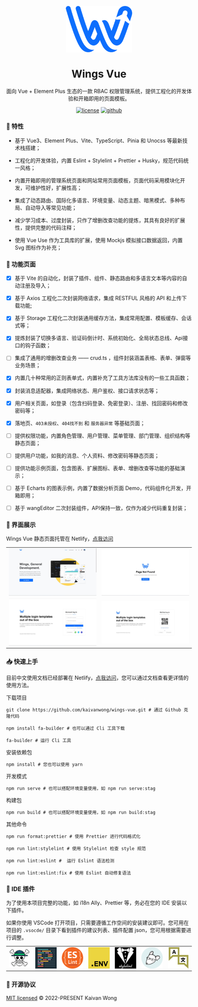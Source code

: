 <div align="center">
  <a href="https://github.com/kaivanwong/wings-vue" target="_blank">
    <img width="180" src="./src/assets/logo.svg"/>
  </a>
</div>

<div align="center">
  <h1>Wings Vue</h1>
  <div>
  
  面向 Vue + Element Plus 生态的一款 RBAC 权限管理系统，提供工程化的开发体验和开箱即用的页面模板。

  [![license](https://img.shields.io/github/license/kaivanwong/wings-vue)](./LICENSE)
  [![github](https://img.shields.io/github/package-json/v/kaivanwong/wings-vue)](https://github.com/kaivanwong/wings-vue)

  </div>
</div>

### 🌈 特性

- 基于 Vue3、Element Plus、Vite、TypeScript、Pinia 和 Unocss 等最新技术栈搭建；

- 工程化的开发体验，内置 Eslint + Stylelint + Prettier + Husky，规范代码统一风格；

- 内置开箱即用的管理系统页面和网站常用页面模板，页面代码采用模块化开发，可维护性好，扩展性高；

- 集成了动态路由、国际化多语言、环境变量、动态主题、暗黑模式、多种布局、自动导入等常见功能；

- 减少学习成本、过度封装，只作了增删改查功能的提炼，其具有良好的扩展性，提供完整的代码注释；

- 使用 Vue Use 作为工具库的扩展，使用 Mockjs 模拟接口数据返回，内置 Svg 图标作为补充；

### 📌 功能页面

- [x] 基于 Vite 的自动化，封装了插件、组件、静态路由和多语言文本等内容的自动注册及导入；

- [x] 基于 Axios 工程化二次封装网络请求，集成 RESTFUL 风格的 API 和上传下载功能;

- [x] 基于 Storage 工程化二次封装通用缓存方法，集成常用配置、模板缓存、会话式等；

- [x] 提炼封装了切换多语言、验证码倒计时、系统初始化、全局状态总线、Api接口的钩子函数；

- [ ] 集成了通用的增删改查业务 —— crud.ts ，组件封装涵盖表格、表单、弹窗等业务场景；

- [x] 内置几十种常用的正则表单式，内置补充了工具方法库没有的一些工具函数；

- [x] 封装消息适配器，集成网络状态、用户鉴权、接口请求状态等；

- [x] 用户相关页面，如登录（包含扫码登录、免密登录）、注册、找回密码和修改密码等；

- [x] 落地页、`403未授权`、`404找不到` 和 `服务器异常` 等基础页面；

- [ ] 提供权限功能，内置角色管理、用户管理、菜单管理、部门管理、组织结构等静态页面；

- [ ] 提供用户功能，如我的消息、个人资料、修改密码等静态页面；

- [ ] 提供功能示例页面，包含图表、扩展图标、表单、增删改查等功能的基础演示；

- [ ] 基于 Echarts 的图表示例，内置了数据分析页面 Demo，代码组件化开发，开箱即用；

- [ ] 基于 wangEditor 二次封装组件，API保持一致，仅作为减少代码重复封装；


### 🌰 界面展示

Wings Vue 静态页面托管在 Netlify，[点我访问](https://wings-vue.netlify.app)

<table>
    <tr>
        <td><img width="100%" src="./.readme/page-home.jpg"></td>
        <td><img width="100%" src="./.readme/page-404.jpg"></td>
    </tr>
    <tr>
        <td><img width="100%" src="./.readme/page-login.jpg"></td>
        <td><img width="100%" src="./.readme/page-login-qrcode.jpg"></td>
    </tr>
</table>

### 📥 快速上手

目前中文使用文档已经部署在 Netlify，[点我访问](https://wings-vue-docs.netlify.app)，您可以通过文档查看更详情的使用方法。

下载项目

```shell
git clone https://github.com/kaivanwong/wings-vue.git # 通过 Github 克隆代码

npm install fa-builder # 也可以通过 Cli 工具下载

fa-builder # 运行 Cli 工具
```

安装依赖包

```shell
npm install # 您也可以使用 yarn
```

开发模式

```shell
npm run serve # 也可以搭配环境变量使用，如 npm run serve:stag
```

构建包

```shell
npm run build # 也可以搭配环境变量使用，如 npm run build:stag
```

其他命令

```shell
npm run format:prettier # 使用 Prettier 进行代码格式化

npm run lint:stylelint # 使用 Stylelint 检查 style 规范

npm run lint:eslint #  运行 Eslint 语法检测

npm run lint:eslint:fix # 使用 Eslint 自动修复语法
```

### 🧩 IDE 插件

为了使用本项目完整的功能，如 i18n Ally、Prettier 等，务必在您的 IDE 安装以下插件。

如果你使用 VSCode 打开项目，只需要遵循工作空间的安装建议即可。您可用在项目的 `.vsocde/` 目录下看到插件的建议列表、插件配置 json，您可用根据需要进行调整。

<table>
  <tr>
    <td><img width="90" src="./.readme/vscode-plugin-volar.png"></td>
    <td><img width="90" src="./.readme/vscode-plugin-prettier.png"></td>
    <td><img width="90" src="./.readme/vscode-plugin-eslint.png"></td>
    <td><img width="90" src="./.readme/vscode-plugin-dot-env.png"></td>
    <td><img width="90" src="./.readme/vscode-plugin-stylelint.png"></td>
    <td><img width="90" src="./.readme/vscode-plugin-editor-config.png"></td>
    <td><img width="90" src="./.readme/vscode-plugin-i18n-ally.png"></td>
  </tr>
</table>

### 🧣 开源协议

[MIT licensed](./LICENSE) © 2022-PRESENT Kaivan Wong
